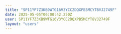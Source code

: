 ```yaml
---
title: "SP11YF7Z3KB9WTG16V3YCC2DQXPB5MCYT8VJ2749F"
date: 2025-05-05T06:00:42.250Z
user: SP11YF7Z3KB9WTG16V3YCC2DQXPB5MCYT8VJ2749F
layout: "users"
---
```

    